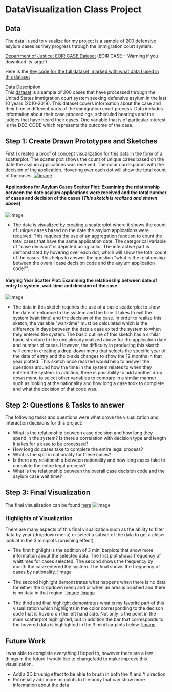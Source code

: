 # DataVisualization Class Project

## Data

The data I used to visualize for my project is a sample of 200 defensive asylum cases as they progress through the immigration court system.	

[Department of Justice: EOIR CASE Dataset](https://www.justice.gov/eoir/foia-library-0) (EOIR CASE-- Warning if you download its large!)	

Here is the [Key code for the full dataset, marked with what data I used in this dataset](https://drive.google.com/file/d/19RFlM9sRa9uE3c7HBLK_lRiWs6eF9c7U/view?usp=sharing)	

Data Description:	
This [dataset](https://gist.github.com/trueicesk8ter/4d284843bed8a1e318eac8fc672b53d4) is a sample of 200 cases that have processed through the United States immigration court system seeking defensive asylum in the last 10 years (2010-2019). This dataset covers information about the case and their time in different parts of the immigration court process. Data includes information about their case proceedings, scheduled hearings and the judges that have heard their cases. One variable that is of particular interest is the DEC_CODE which represents the outcome of the case. 	

## Step 1: Create Drawn Prototypes and Sketches

First I created a proof of concept visualization for this data in the form of a scatterplot. The scatter plot shows the count of unique cases based on the date the asylum applications was received. The color corresponds with the decision of the application. Hovering over each dot will show the total count of the cases. 
[![image](https://user-images.githubusercontent.com/12132049/94341688-5c50b280-ffd9-11ea-8ab6-680e1043de53.png)
](https://vizhub.com/trueicesk8ter/98b317412ae745c1b19209fdd5c254bc?file=README.md)

#### Applications for Asylum Cases Scatter Plot: Examining the relationship between the date asylum applications were received and the total number of cases and decision of the cases (*This sketch is realized and shown above*)
![image](https://user-images.githubusercontent.com/12132049/94341953-b488b400-ffdb-11ea-8478-947f481de6d3.png)

  * The data is visualized by creating a scatterplot where it shows the count of unique cases based on the date the asylum applications were received. This requires the use of an aggregation function to count the total cases that have the same application date. The categorical variable of "case decision" is depicted using color. The interactive part is demonstrated by hovering over each dot, which will show the total count of the cases. This helps to answer the question "what is the relationship between the overall case decision code and the asylum application code?".

#### Varying Year Scatter Plot: Examining the relationship between date of entry to system, wait-time and decision of the case
![image](https://user-images.githubusercontent.com/12132049/94341970-daae5400-ffdb-11ea-8f1a-50cd2b2d601c.png)

  * The data in this sketch requires the use of a basic scatterplot to show the date of entrance to the system and the time it takes to exit the system (wait time) and the decision of the case. In order to realize this sketch, the variable "wait-time" must be calculated which is the difference in days between the date a case exited the system to when they entered the system. The basic outline of this sketch has a similar basic structure to the one already realized above for the application date and number of cases. However, the difficulty in producing this sketch will come in creating a drop-down menu that selects the specific year of the date of entry and the x-axis changes to show the 12 months in that year plotted. This sketch once realized would help to answer the questions around how the time in the system relates to when they entered the system. In addition, there is possibility to add another drop down menu to select other variables to compare in a similar manner such as looking at the nationality and how long a case took to complete and what the decision of that code was. 


## Step 2: Questions & Tasks to answer

The following tasks and questions were what drove the visualization and interaction decisions for this project:
* What is the relationship between case decision and how long they spend in the system? Is there a correlation with decision type and length it takes for a case to be processed?
 * How long do cases take to complete the entire legal process?
 * What is the split in nationality for these cases?
 * Is there any relationship between nationality and how long cases take to complete the entire legal process?
 * What is the relationship between the overall case decision code and the asylum case wait time?



## Step 3: Final Visualization
The final visualization can be found [here](https://vizhub.com/trueicesk8ter/e7f6582ae1f243c1be02bec204523c45)
![image]("https://user-images.githubusercontent.com/12132049/97750314-eb645500-1ac6-11eb-8cc6-e3b3ec34911d.png")

### Highlights of Visualization
 
There are many aspects of this final visualization such as the ability to filter data by year (dropdown menu) or select a subset of the data to get a closer look at in the 3 miniplots (brushing effect). 

* The first highlight is the addition of 3 mini barplots that show more information about the selected data. 
The first plot shows frequency of waittimes for cases selected. The second shows the frequency by month the case entered the system. The final shows the frequency of cases by nationality. 
[!image]("https://user-images.githubusercontent.com/12132049/97748404-d4703380-1ac3-11eb-83d0-37843ec14741.PNG")


* The second highlight demonstrates what happens when there is no data for either the dropdown menu and or when an area is brushed and there is no data in that region. 
[!image]("https://user-images.githubusercontent.com/12132049/97748447-e225b900-1ac3-11eb-9159-26fa3bae400a.png")
[!image]("https://user-images.githubusercontent.com/12132049/97748454-e3ef7c80-1ac3-11eb-81fe-80cc6fd7dd9b.png")

* The third and final highlight demontrates what is my favorite part of this visualization which highlights in the color corresponding to the decison code that is hoverd on the left hand side. Not only is the point in the main scatterplot highlighted, but in addition the bar that corresponds to the hovered data is highlighted in the 3 mini bar plots below. 
[!image]("https://user-images.githubusercontent.com/12132049/97748338-b276b100-1ac3-11eb-89d5-d226f518fdf2.png")

## Future Work
 I was able to complete everything I hoped to, however there are a few things in the future I would like to change/add to make improve this visualization. 
 * Add a 2D brushig effect to be able to brush in both the X and Y direction
 * Potnetially add more miniplots to the body that can show more information about the data 
